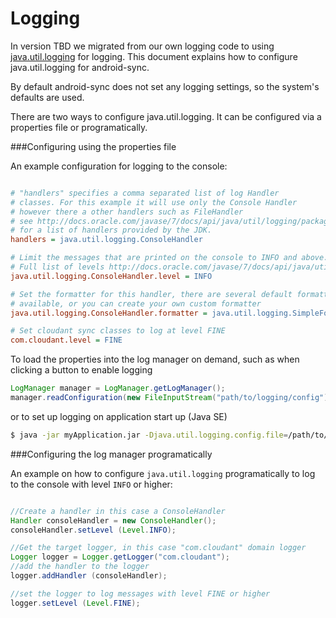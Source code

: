 Logging
=====

In version TBD we migrated from our own logging code to using [java.util.logging](http://docs.oracle.com/javase/7/docs/api/index.html?java/util/logging/) for logging. This document explains how to configure java.util.logging for android-sync.


By default android-sync does not set any logging settings, so the system's defaults are used.

There are two ways to configure java.util.logging. It can be configured via a properties file or programatically. 

###Configuring using the properties file

An example configuration for logging to the console:

```ini

# "handlers" specifies a comma separated list of log Handler 
# classes. For this example it will use only the Console Handler
# however there a other handlers such as FileHandler 
# see http://docs.oracle.com/javase/7/docs/api/java/util/logging/package-summary.html
# for a list of handlers provided by the JDK.
handlers = java.util.logging.ConsoleHandler

# Limit the messages that are printed on the console to INFO and above.
# Full list of levels http://docs.oracle.com/javase/7/docs/api/java/util/logging/Level.html
java.util.logging.ConsoleHandler.level = INFO

# Set the formatter for this handler, there are several default formatters 
# available, or you can create your own custom formatter
java.util.logging.ConsoleHandler.formatter = java.util.logging.SimpleFormatter

# Set cloudant sync classes to log at level FINE
com.cloudant.level = FINE

```

To load the properties into the log manager on demand, such as when clicking a button to enable logging

```java
LogManager manager = LogManager.getLogManager();
manager.readConfiguration(new FileInputStream("path/to/logging/config");
```
or to set up logging on application start up (Java SE)

```bash
$ java -jar myApplication.jar -Djava.util.logging.config.file=/path/to/logging/config
```

###Configuring the log manager programatically

An example on how to configure `java.util.logging` programatically to log to the console with level `INFO` or higher:

```java

//Create a handler in this case a ConsoleHandler
Handler consoleHandler = new ConsoleHandler();
consoleHandler.setLevel (Level.INFO);

//Get the target logger, in this case "com.cloudant" domain logger
Logger logger = Logger.getLogger("com.cloudant");
//add the handler to the logger
logger.addHandler (consoleHandler);

//set the logger to log messages with level FINE or higher
logger.setLevel (Level.FINE);
```
